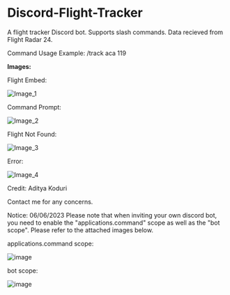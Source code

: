 # Discord-Flight-Tracker
A flight tracker Discord bot. Supports slash commands. Data recieved from Flight Radar 24.

Command Usage Example: /track aca 119

**Images:**

Flight Embed:

![Image_1](https://user-images.githubusercontent.com/80074372/210478655-ad6f428c-2887-446a-a0d0-cff017acb6b3.png)

Command Prompt:

![Image_2](https://user-images.githubusercontent.com/80074372/210478699-c6452d34-2aec-4305-8027-d0b0791bbf9f.png)

Flight Not Found:

![Image_3](https://user-images.githubusercontent.com/80074372/210478729-95324d43-bd95-494f-8b0d-7faf56cc25ed.png)

Error:

![Image_4](https://user-images.githubusercontent.com/80074372/210478842-dc60041c-16d2-4e88-8033-c1aa77f3420a.png)

Credit:
Aditya Koduri

Contact me for any concerns.

Notice: 06/06/2023
Please note that when inviting your own discord bot, you need to enable the "applications.command" scope as well as the "bot scope". Please refer to the attached images below.

applications.command scope:

![image](https://github.com/ECO3X10C/Discord-Flight-Tracker/assets/80074372/081a7082-8273-4d9a-997e-323c7b338f9a)

bot scope:

![image](https://github.com/ECO3X10C/Discord-Flight-Tracker/assets/80074372/e3483c53-c2ac-4312-a024-356bbc4cc8cd)


